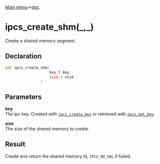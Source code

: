 [Main menu](../../Readme.md)->[doc](../IPCS-doc.md)

# ipcs_create_shm(\_,\_)

Create a shared memory segment.

## **Declaration**

```C
int ipcs_create_shm(
                    key_t key,
                    size_t size
                )
```

## **Parameters**
**key**  
The ipc key. Created with [`ipcs_create_key`](ipcs_create_key.md) or retrieved with [`ipcs_get_key`](ipcs_get_key.md).

**size**  
The size of the shared memory to create.

## **Result**
Create and return the shared memory id, `IPCS_NO_VAL` if failed.
